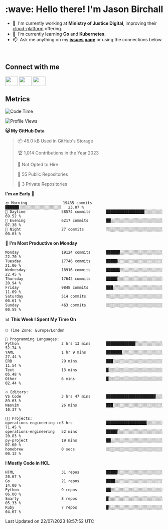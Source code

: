 <h1 align="left" id="jason-title">:wave: Hello there! I'm Jason Birchall</h1>

- :office: &nbsp;I'm currently working at **Ministry of Justice Digital**, improving their [cloud-platform](https://github.com/ministryofjustice/cloud-platform) offering.
- :seedling: &nbsp;I’m currently learning **Go** and **Kubernetes**.
- :mailbox: &nbsp;Ask me anything on my **[issues page]** or using the connections below.


<br>

<h2>Connect with me</h2>
<p>
<a href="https://twitter.com/jsonBirchall" target="blank"><img align="center" src="https://cdn.jsdelivr.net/npm/simple-icons@3.0.1/icons/twitter.svg" alt="" height="30" width="40" /></a>
<a href="https://keybase.io/json0" target="blank"><img align="center" src="https://cdn.jsdelivr.net/npm/simple-icons@3.0.1/icons/keybase.svg" alt="" height="30" width="40" /></a>
<a href="https://www.reddit.com/user/kakorate" target="blank"><img align="center" src="https://cdn.jsdelivr.net/npm/simple-icons@3.0.1/icons/reddit.svg" alt="" height="30" width="40" /></a>
</p>

<h2>Metrics</h2>

<!--START_SECTION:waka-->
![Code Time](http://img.shields.io/badge/Code%20Time-1%2C151%20hrs%2031%20mins-blue)

![Profile Views](http://img.shields.io/badge/Profile%20Views-25-blue)

**🐱 My GitHub Data** 

> 📦 45.0 kB Used in GitHub's Storage 
 > 
> 🏆 1,014 Contributions in the Year 2023
 > 
> 🚫 Not Opted to Hire
 > 
> 📜 55 Public Repositories 
 > 
> 🔑 3 Private Repositories 
 > 
**I'm an Early 🐤** 

```text
🌞 Morning                19435 commits       ██████░░░░░░░░░░░░░░░░░░░   23.07 % 
🌆 Daytime                58574 commits       █████████████████░░░░░░░░   69.52 % 
🌃 Evening                6217 commits        ██░░░░░░░░░░░░░░░░░░░░░░░   07.38 % 
🌙 Night                  27 commits          ░░░░░░░░░░░░░░░░░░░░░░░░░   00.03 % 
```
📅 **I'm Most Productive on Monday** 

```text
Monday                   19124 commits       ██████░░░░░░░░░░░░░░░░░░░   22.70 % 
Tuesday                  17746 commits       █████░░░░░░░░░░░░░░░░░░░░   21.06 % 
Wednesday                18916 commits       ██████░░░░░░░░░░░░░░░░░░░   22.45 % 
Thursday                 17642 commits       █████░░░░░░░░░░░░░░░░░░░░   20.94 % 
Friday                   9848 commits        ███░░░░░░░░░░░░░░░░░░░░░░   11.69 % 
Saturday                 514 commits         ░░░░░░░░░░░░░░░░░░░░░░░░░   00.61 % 
Sunday                   463 commits         ░░░░░░░░░░░░░░░░░░░░░░░░░   00.55 % 
```


📊 **This Week I Spent My Time On** 

```text
🕑︎ Time Zone: Europe/London

💬 Programming Languages: 
Python                   2 hrs 13 mins       █████████████░░░░░░░░░░░░   52.74 % 
YAML                     1 hr 9 mins         ███████░░░░░░░░░░░░░░░░░░   27.44 % 
ERB                      29 mins             ███░░░░░░░░░░░░░░░░░░░░░░   11.54 % 
Text                     13 mins             █░░░░░░░░░░░░░░░░░░░░░░░░   05.48 % 
Other                    6 mins              █░░░░░░░░░░░░░░░░░░░░░░░░   02.44 % 

🔥 Editors: 
VS Code                  3 hrs 47 mins       ██████████████████████░░░   89.63 % 
Neovim                   26 mins             ███░░░░░░░░░░░░░░░░░░░░░░   10.37 % 

🐱‍💻 Projects: 
operations-engineering-re3 hrs               ██████████████████░░░░░░░   71.45 % 
operations-engineering   52 mins             █████░░░░░░░░░░░░░░░░░░░░   20.83 % 
py-project               19 mins             ██░░░░░░░░░░░░░░░░░░░░░░░   07.60 % 
homebrew                 0 secs              ░░░░░░░░░░░░░░░░░░░░░░░░░   00.12 % 
```

**I Mostly Code in HCL** 

```text
HTML                     31 repos            █████░░░░░░░░░░░░░░░░░░░░   20.67 % 
Go                       21 repos            ████░░░░░░░░░░░░░░░░░░░░░   14.00 % 
Python                   9 repos             ██░░░░░░░░░░░░░░░░░░░░░░░   06.00 % 
Smarty                   8 repos             █░░░░░░░░░░░░░░░░░░░░░░░░   05.33 % 
Ruby                     7 repos             █░░░░░░░░░░░░░░░░░░░░░░░░   04.67 % 
```




 Last Updated on 22/07/2023 18:57:52 UTC
<!--END_SECTION:waka-->

<!-- links -->

[issues page]: https://github.com/jasonBirchall/jasonBirchall/issues "jasonBirchall/issues"
